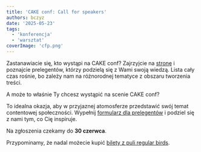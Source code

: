 ```yaml
---
title: 'CAKE conf: Call for speakers'
authors: bczyz
date: '2025-05-23'
tags:
  - 'konferencja'
  - 'warsztat'
coverImage: 'cfp.png'
---
```


Zastanawiacie się, kto wystąpi na CAKE conf? Zajrzyjcie na [stronę](https://cakeconf.contentbytes.pl/#speakers) i poznajcie prelegentów, którzy podzielą się z Wami swoją wiedzą. Lista cały czas rośnie, bo zależy nam na różnorodnej tematyce z obszaru tworzenia treści.

A może to właśnie Ty chcesz wystąpić na scenie CAKE conf?

<!-- truncate -->

To idealna okazja, aby w przyjaznej atomosferze przedstawić swój temat contentowej społeczności.
Wypełnij [formularz dla prelegentów](https://forms.gle/H2Qm7T7ijvifD9hy8) i podziel się z nami tym, co Cię inspiruje.

Na zgłoszenia czekamy do **30 czerwca**.

Przypominamy, że nadal możecie kupić [bilety z puli regular birds](https://cakeconf.contentbytes.pl/tickets).
